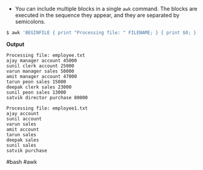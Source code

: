 
* You can include multiple blocks in a single `awk` command. The blocks are executed in the sequence they appear, and they are separated by semicolons.
```bash
$ awk 'BEGINFILE { print "Processing file: " FILENAME; } { print $0; }' file1.txt file2.txt
```

**Output**
```
Processing file: employee.txt
ajay manager account 45000
sunil clerk account 25000
varun manager sales 50000
amit manager account 47000
tarun peon sales 15000
deepak clerk sales 23000
sunil peon sales 13000
satvik director purchase 80000

Processing file: employee1.txt
ajay account
sunil account
varun sales
amit account
tarun sales
deepak sales
sunil sales
satvik purchase
```

#bash #awk